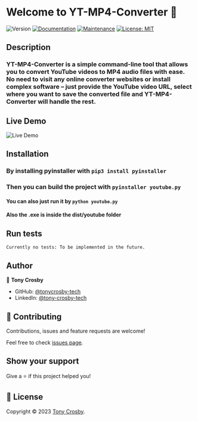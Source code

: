 # Welcome to YT-MP4-Converter 👋
![Version](https://img.shields.io/badge/version-1.0-blue.svg?cacheSeconds=2592000)
[![Documentation](https://img.shields.io/badge/Documentation-yes-green.svg)]()
[![Maintenance](https://img.shields.io/badge/Maintained%3F-yes-green.svg)]()
[![License: MIT](https://img.shields.io/github/license/tonycrosby-tech/YT-MP3-Converter)]( )

## Description
### YT-MP4-Converter is a simple command-line tool that allows you to convert YouTube videos to MP4 audio files with ease. No need to visit any online converter websites or install complex software – just provide the YouTube video URL, select where you want to save the converted file and YT-MP4-Converter will handle the rest.

## Live Demo
![Live Demo](vid/new-gif.gif)

## Installation
### By installing pyinstaller with ```pip3 install pyinstaller```

### Then you can build the project with ```pyinstaller youtube.py```

#### You can also just run it by ```python youtube.py```

#### Also the .exe is inside the dist/youtube folder

## Run tests

```
Currently no tests: To be implemented in the future.
```

## Author

👤 **Tony Crosby**

* GitHub: [@tonycrosby-tech](https://github.com/tonycrosby-tech)
* LinkedIn: [@tony-crosby-tech](https://linkedin.com/in/tony-crosby-tech)

## 🤝 Contributing

Contributions, issues and feature requests are welcome!

Feel free to check [issues page]( ).

## Show your support

Give a ⭐️ if this project helped you!


## 📝 License

Copyright © 2023 [Tony Crosby](https://github.com/tonycrosby-tech).